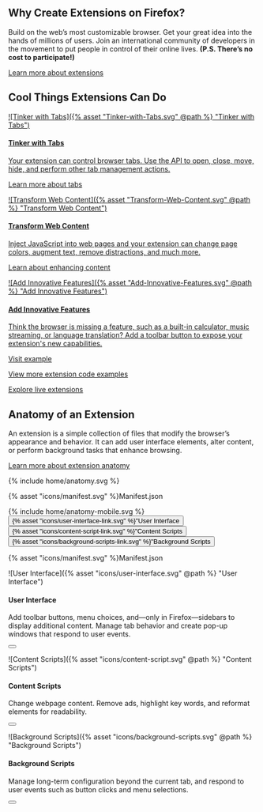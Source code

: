 <!-- Section Intro -->
<div class="panel section-intro extra-space bg-dark">
<div class="grid-container grid-x grid-padding-x align-center">
<div class="cell small-12 medium-6 large-5" markdown="1">

## Why Create Extensions on&nbsp;Firefox?

</div>
<div class="cell small-12 medium-6 large-5" markdown="1">

Build on the web’s most customizable browser. Get your great idea into the hands of millions of users. Join an international community of developers in the movement to put people in control of their online lives. __(P.S. There’s no cost to participate!)__

[Learn more about extensions](https://developer.mozilla.org/en-US/docs/Mozilla/Add-ons/WebExtensions/What_are_WebExtensions)

</div>
</div>
</div>
<!-- END: Section Intro -->


<!-- Section Tiles -->
<div class="section-tiles bg-grey">
<div class="tiles-outside">
<div class="grid-container grid-x grid-padding-x align-center">
<div class="cell small-12 medium-8 large-6 text-center" markdown="1">

## Cool Things Extensions Can Do

</div>
</div>
</div>
<div class="tiles-container mobile-slider">
<div class="grid-container grid-x grid-padding-x align-center">

<!-- Tile 1 -->
<a href="https://developer.mozilla.org/en-US/docs/Mozilla/Add-ons/WebExtensions/Working_with_the_Tabs_API" class="cell small-12 large-4 tile tile-block-link">
<div class="block-link" markdown="1">

![Tinker with Tabs]({% asset "Tinker-with-Tabs.svg" @path %} "Tinker with Tabs")

#### Tinker with Tabs

Your extension can control browser tabs. Use the API to open, close, move, hide, and perform other tab management actions.

<span class="block-link-inline">Learn more about tabs</span>

</div>
</a>
<!-- END: Tile 1 -->

<!-- Tile 2 -->
<a href="https://developer.mozilla.org/en-US/docs/Mozilla/Add-ons/WebExtensions/Content_scripts" class="cell small-12 large-4 tile tile-block-link">
<div class="block-link" markdown="1">

![Transform Web Content]({% asset "Transform-Web-Content.svg" @path %} "Transform Web Content")

#### Transform Web Content

Inject JavaScript into web pages and your extension can change page colors, augment text, remove distractions, and much more.

<span class="block-link-inline">Learn about enhancing content</span>

</div>
</a>
<!-- END: Tile 2 -->

<!-- Tile 3 -->
<a href="https://developer.mozilla.org/en-US/docs/Mozilla/Add-ons/WebExtensions/user_interface" class="cell small-12 large-4 tile tile-block-link">
<div class="block-link" markdown="1">

![Add Innovative Features]({% asset "Add-Innovative-Features.svg" @path %} "Add Innovative Features")

#### Add Innovative Features

Think the browser is missing a feature, such as a built-in calculator, music streaming, or language translation? Add a toolbar button to expose your extension's new capabilities.

<span class="block-link-inline">Visit example</span>

</div>
</a>
<!-- END: Tile 3 -->

</div>
</div>
<div class="tiles-outside">
<div class="grid-container grid-x grid-padding-x align-center">
<div class="cell small-12 medium-8 large-6 text-center" markdown="1">

[View more extension code examples](https://developer.mozilla.org/en-US/docs/Mozilla/Add-ons/WebExtensions/Examples)

[Explore live extensions](https://addons.mozilla.org)

</div>
</div>
</div>
</div>
<!-- END: Section Tiles -->


<!-- Section Anatomy of an Extension -->
<div class="section-anatomy panel bg-grey">
<div class="grid-container grid-x grid-padding-x align-center">
<div class="cell small-12 medium-6 large-5" markdown="1">

## Anatomy of an Extension

</div>
<div class="cell small-12 medium-6 large-5" markdown="1">

An extension is a simple collection of files that modify the browser’s appearance and behavior. It can add user interface elements, alter content, or perform background tasks that enhance browsing.

[Learn more about extension anatomy](https://developer.mozilla.org/en-US/docs/Mozilla/Add-ons/WebExtensions/Anatomy_of_a_WebExtension)

</div>
</div>
<div class="grid-container grid-x grid-padding-x align-center">
<div class="cell small-12 large-10">

<div class="anatomy-container">
  <div class="anatomy-illustration">
    {% include home/anatomy.svg  %}
    <p class="manifest show-for-medium">{% asset "icons/manifest.svg" %}Manifest.json</p>
  </div>
  <div id="anatomy-control" class="anatomy-description">
    {% include home/anatomy-mobile.svg %}
    <button class="popup-action" data-panel="anatomy-ui">{% asset "icons/user-interface-link.svg" %}"User Interface</button>
    <button class="popup-action" data-panel="anatomy-content">{% asset "icons/content-script-link.svg" %}"Content Scripts</button>
    <button class="popup-action" data-panel="anatomy-background">{% asset "icons/background-scripts-link.svg" %}"Background Scripts</button>
  </div>
  <p class="manifest show-for-small-only">{% asset "icons/manifest.svg" %}Manifest.json</p>
</div>

<aside class="popup-panel" id="anatomy-ui" markdown="1">

![User Interface]({% asset "icons/user-interface.svg" @path %} "User Interface")

#### User Interface

Add toolbar buttons, menu choices, and—only in Firefox—sidebars to display additional content. Manage tab behavior and create pop-up windows that respond to user events.

<button class="close"></button>
</aside>
<aside class="popup-panel" id="anatomy-content" markdown="1">

![Content Scripts]({% asset "icons/content-script.svg" @path %} "Content Scripts")

#### Content Scripts

Change webpage content. Remove ads, highlight key words, and reformat elements for readability.

<button class="close"></button>
</aside>
<aside class="popup-panel" id="anatomy-background" markdown="1">

![Background Scripts]({% asset "icons/background-scripts.svg" @path %} "Background Scripts")

#### Background Scripts

Manage long-term configuration beyond the current tab, and respond to user events such as button clicks and menu selections.

<button class="close"></button>
</aside>

</div>
</div>
</div>
<!-- END: Section Anatomy of an Extension -->
